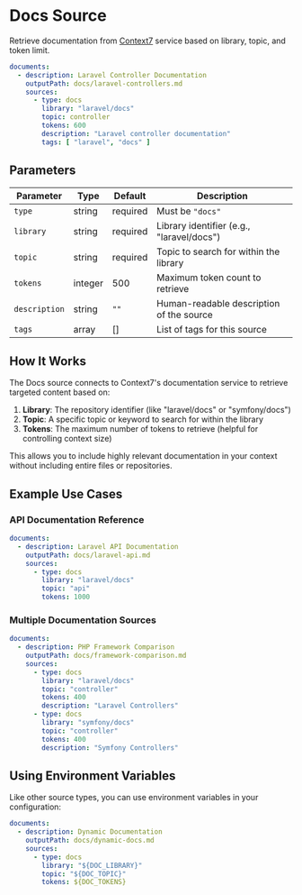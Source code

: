 # Docs Source

Retrieve documentation from [Context7](https://context7.com/) service based on library, topic, and token limit.

```yaml
documents:
  - description: Laravel Controller Documentation
    outputPath: docs/laravel-controllers.md
    sources:
      - type: docs
        library: "laravel/docs"
        topic: controller
        tokens: 600
        description: "Laravel controller documentation"
        tags: [ "laravel", "docs" ]
```

## Parameters

| Parameter     | Type    | Default  | Description                               |
|---------------|---------|----------|-------------------------------------------|
| `type`        | string  | required | Must be `"docs"`                          |
| `library`     | string  | required | Library identifier (e.g., "laravel/docs") |
| `topic`       | string  | required | Topic to search for within the library    |
| `tokens`      | integer | 500      | Maximum token count to retrieve           |
| `description` | string  | `""`     | Human-readable description of the source  |
| `tags`        | array   | []       | List of tags for this source              |

## How It Works

The Docs source connects to Context7's documentation service to retrieve targeted content based on:

1. **Library**: The repository identifier (like "laravel/docs" or "symfony/docs")
2. **Topic**: A specific topic or keyword to search for within the library
3. **Tokens**: The maximum number of tokens to retrieve (helpful for controlling context size)

This allows you to include highly relevant documentation in your context without including entire files or repositories.

## Example Use Cases

### API Documentation Reference

```yaml
documents:
  - description: Laravel API Documentation
    outputPath: docs/laravel-api.md
    sources:
      - type: docs
        library: "laravel/docs"
        topic: "api"
        tokens: 1000
```

### Multiple Documentation Sources

```yaml
documents:
  - description: PHP Framework Comparison
    outputPath: docs/framework-comparison.md
    sources:
      - type: docs
        library: "laravel/docs"
        topic: "controller"
        tokens: 400
        description: "Laravel Controllers"
      - type: docs
        library: "symfony/docs"
        topic: "controller"
        tokens: 400
        description: "Symfony Controllers"
```

## Using Environment Variables

Like other source types, you can use environment variables in your configuration:

```yaml
documents:
  - description: Dynamic Documentation
    outputPath: docs/dynamic-docs.md
    sources:
      - type: docs
        library: "${DOC_LIBRARY}"
        topic: "${DOC_TOPIC}"
        tokens: ${DOC_TOKENS}
```
